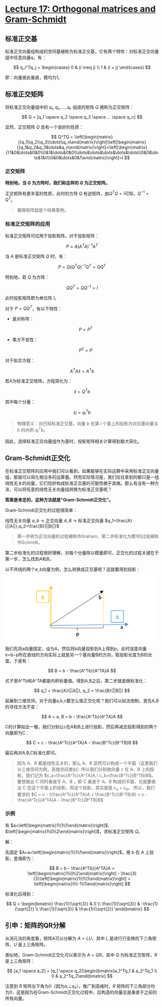 # [Lecture 17: Orthogonal matrices and Gram-Schmidt](https://ocw.mit.edu/courses/18-06-linear-algebra-spring-2010/resources/lecture-17-orthogonal-matrices-and-gram-schmidt/)

## 标准正交基

标准正交向量组构成的空间基被称为标准正交基，它有两个特性：对标准正交向量组中任意向量q，有：

$$
q_i^Tq_j = \begin{cases} 0 & (i \neq j) \\ 1 & (i = j) \end{cases}
$$

即：向量彼此垂直，模均为1。

## 标准正交矩阵

将标准正交向量组中的 $q₁, q₂, ..., qₙ$ 组成的矩阵 $Q$ 被称为正交矩阵：

$$
Q = [q_1 \space q_2 \space q_3 \space ... \space q_n]
$$

显然，正交矩阵 $Q$ 具有一个良好的性质：

$$
Q^TQ = \left[\begin{matrix}{}q_1\\q_2\\q_3\\\dots\\q_n\end{matrix}\right]\left[\begin{matrix}{}q_1&q_2&q_3&\dots&q_n\end{matrix}\right]=\left[\begin{matrix}{}1&0&\dots&0&0\\0&1&\dots&0&0\\\dots&\dots&\dots&\dots&\dots\\0&0&\dots&1&0\\0&0&\dots&0&1\end{matrix}\right]=I
$$

### 正交矩阵

**特别地，当 $Q$ 为方阵时，我们称这样的 $Q$ 为正交矩阵。**

正交矩阵有更丰富的性质，此时的方阵 $Q$  有逆矩阵，由$Q^TQ=I$可知，$Q^{−1}=Q^T$。

> 置换矩阵就是个经典案例。

### 标准正交矩阵的应用

标准正交矩阵可应用于投影矩阵。对于投影矩阵：

$$
P = A(A^TA)^{-1}A^T
$$

当 $A$ 是标准正交矩阵 $Q$ 时，有：

$$
P = Q(Q^TQ)^{-1}Q^T = QQ^T
$$

特别地，若 $Q$ 为方阵：

$$
QQ^T = QQ^{-1} = I
$$

此时投影矩阵即为单位阵 $I$。

对于 $P = QQ^T$，有以下特性：

- 是对称阵：
    
    $$
    P = P^T
    $$
    
- 乘方不变性：
    
    $$
    P^2 = P
    $$
    

对于拟合方程：

$$
A^TA\hat{x} = A^Tb
$$

若A为标准正交矩阵，方程简化为：

$$
\hat{x} = Q^Tb
$$

其中每个分量：

$$
\hat{x}_i = q_i^Tb
$$

> 物理意义：对已知标准正交基，向量  $b$ 在第 $i$ 个基上的投影为对应基向量与 $b$ 的内积 $q_i^Tb$。
> 

因此，选择标准正交向量组作为基时，投影矩阵相关计算得到极大简化。

## Gram-Schmidt正交化

在标准正交矩阵的应用中我们可以看到，如果能够在实际运算中采用标准正交向量组，那就可以简化相当多的运算量。然而实际情况是，我们往往拿到的都只是一组线性无关的向量，它们恰好构成标准正交基的可能性微乎其微。那么有没有一种方法，可以将任意的线性无关向量组转换为标准正交基呢？

**答案是肯定的，这种方法就是"Gram-Schmidt正交化"。**

Gram-Schmidt正交化的过程很简单：

线性无关向量 $a,b$ → 正交向量 $A,B$ → 标准正交向量 $q_1=\frac{A}{||A||},q_2=\frac{B}{||B||}$

> 第一步转为正交向量的过程被称作Graham，第二步标准化为模1的过程被称作Schmidt。
> 

第二步标准化的过程很好理解，对每个分量除以模量即可，正交化的过程关键在于第一步，怎么找到$A$和$B$。

以不共线的两个$a,b$向量为例，怎么转换成正交基呢？这就要用到投影：

![2023-09-26-16-02-58.png](../.assert/Linear-Algebra-MIT/Lecture17/2023-09-26-16-02-58.png)

我们先将a向量固定，设为A，然后将b向量投影到A上得到p，此时误差向量e=b−p所在直线的方向实际上就是另一个基向量B的方向，取投影长度为B的长度。于是有：

$$
B = b - \frac{A^Tb}{A^TA}A
$$

式子里A^Tb和A^TA都是内积标量值。得到A,B之后，第二步就是做标准化：

$$
q_1 = \frac{A}{||A||}, q_2 = \frac{B}{||B||}
$$

延展到三维空间，对于向量a,b,c要怎么做正交化呢？我们可以如法炮制，首先A,B的寻找方法不变：

$$
A = a, B = b - \frac{A^Tb}{A^TA}A
$$

C的计算如出一辙，我们分别让c在A和B上进行投影，然后再减去投影得到的两个向量即为C：

$$
C = c - \frac{A^Tc}{A^TA}A - \frac{B^Tc}{B^TB}B
$$

最后再对A,B,C标准化即可。

> 因为 A、B 都是线性无关的，那么 A、B 显然可以构成一个平面（这里我们以三维空间为例，高维空间类似）所以我们分别做向量 $c$  在 A、B 上的投影，我们记为 $c_a=\frac{A^Tc}{A^TA}A,\ c_b=\frac{B^Tc}{B^TB}B$。要想做出 C 同时垂直于 A、B ，即 C 垂直于 A、B 构成的平面，也就要做出 C 在这个平面上的投影，而这个投影，其实就是 $c_a + c_b$。
所以，我们要求的 $C = c - (\frac{A^Tc}{A^TA}A + \frac{B^Tc}{B^TB}B) = c - \frac{A^Tc}{A^TA}A - \frac{B^Tc}{B^TB}B$
> 

### 示例

有 $a=\left[\begin{matrix}1\\1\\1\end{matrix}\right]$, $\left[\begin{matrix}1\\0\\2\end{matrix}\right]$，求标准正交矩阵 $Q$。

解：

先固定 $A=a=\left[\begin{matrix}1\\1\\1\end{matrix}\right]$，用 $b$ 在 $A$ 上投影，差值即为：

$$
B = b - \frac{A^Tb}{A^TA}A = \left[\begin{matrix}1\\0\\2\end{matrix}\right] - \frac{3}{3}\left[\begin{matrix}1\\1\\1\end{matrix}\right] = \left[\begin{matrix}0\\-1\\1\end{matrix}\right]
$$

标准化后得到：

$$
Q = \begin{bmatrix} \frac{1}{\sqrt{3}} & 0 \\ \frac{1}{\sqrt{3}} & -\frac{1}{\sqrt{2}} \\ \frac{1}{\sqrt{3}} & \frac{1}{\sqrt{2}} \end{bmatrix}
$$

## 引申：矩阵的QR分解

从消元法的角度看，矩阵A可以分解为 $A=LU$，其中 $L$ 是进行行变换的下三角矩阵，$U$ 是上三角矩阵。

类似地，Gram-Schmidt正交化可以表示为 $A=QR$，其中 $Q$ 为标准正交矩阵，$R$ 是上三角矩阵：

$$
[a_1 \space a_2] = [q_1 \space q_2]\begin{bmatrix}a_1^Tq_1 & a_2^Tq_1 \\ 0 & a_2^Tq_2\end{bmatrix}
$$

注意到 $R$ 矩阵左下角为0（因为$a₁⊥q₂$）。推广到高维时，$R$  矩阵的下三角部分均为0，这是因为在Gram-Schmidt正交化过程中，后构造的向量总是垂直于之前的所有向量。